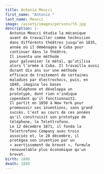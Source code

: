 ```yaml
---
title: Antonio Meucci
first_name: "Antonio "
last_name: Meucci
image: /assets/images/persons/th.jpg
description: |-
  Antonio Meucci étudia la mécanique
  avant de travailler comme technicien
  dans différents théâtres jusqu’en 1835,
  année où il déménagea à Cuba pour
  continuer dans le théâtre.
  Il inventa une méthode
  pour galvaniser le métal, qu’utilisa
  alors l’armée à Cuba. Il travailla aussi
  durant dix ans sur une méthode
  efficace de traitement de certaines
  maladies par électrochocs, puis, en
  1849, imagina les bases
  du téléphone et développa un
  prototype, dont rien n'indique
  cependant qu'il fonctionnait2.
  Il partit en 1850 à New York pour
  promouvoir ses inventions, sans grand
  succès. C'est au cours de ces années
  qu'il construisit son prototype de
  téléphone, le Telettrofono.
  Le 12 décembre 1871, il fonda la
  Telettrofono Company avec trois
  associés et, le 28 décembre, il
  protégea son invention par un
  « avertissement de brevet », formule
  renouvelable plus économique qu'un
  brevet.
birth: 1808
death: 1889
---
```

